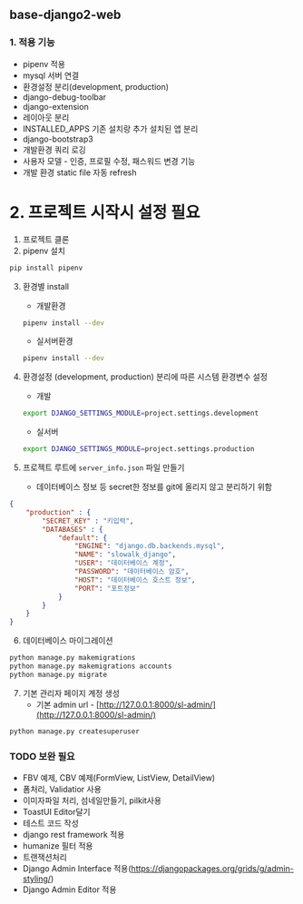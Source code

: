 ## base-django2-web

### 1. 적용 기능
- pipenv 적용
- mysql 서버 연결
- 환경설정 분리(development, production)
- django-debug-toolbar
- django-extension 
- 레이아웃 분리
- INSTALLED_APPS 기존 설치랑 추가 설치된 앱 분리
- django-bootstrap3
- 개발환경 쿼리 로깅
- 사용자 모델 - 인증, 프로필 수정, 패스워드 변경 기능
- 개발 환경 static file 자동 refresh

# 2. 프로젝트 시작시 설정 필요

1. 프로젝트 클론 
2. pipenv 설치 

```bash
pip install pipenv
```

3. 환경별 install
    - 개발환경
    ```bash
    pipenv install --dev
    ```
    - 실서버환경
    ```bash
    pipenv install --dev
    ```

4. 환경설정 (development, production) 분리에 따른 시스템 환경변수 설정
    - 개발
    ```bash
    export DJANGO_SETTINGS_MODULE=project.settings.development
    ```
    - 실서버
    ```bash
    export DJANGO_SETTINGS_MODULE=project.settings.production
    ```

5. 프로젝트 루트에 `server_info.json` 파일 만들기
    - 데이터베이스 정보 등 secret한 정보를 git에 올리지 않고 분리하기 위함

```json
{
    "production" : {
        "SECRET_KEY" : "키입력",
        "DATABASES" : {
            "default": {
                "ENGINE": "django.db.backends.mysql",
                "NAME": "slowalk_django",
                "USER": "데이터베이스 계정",
                "PASSWORD": "데이터베이스 암호",
                "HOST": "데이터베이스 호스트 정보",
                "PORT": "포트정보"
            }
        }
    }
}
```

6. 데이터베이스 마이그레이션

```bash
python manage.py makemigrations
python manage.py makemigrations accounts
python manage.py migrate
```

7. 기본 관리자 페이지 계정 생성
    - 기본 admin url - [http://127.0.0.1:8000/sl-admin/](http://127.0.0.1:8000/sl-admin/)
    
```bash
python manage.py createsuperuser
```

### TODO 보완 필요

- FBV 예제, CBV 예제(FormView, ListView, DetailView)
- 폼처리, Validatior 사용
- 이미자파일 처리, 섬네일만들기, pilkit사용
- ToastUI Editor달기
- 테스트 코드 작성
- django rest framework 적용
- humanize 필터 적용
- 트랜잭션처리
- Django Admin Interface 적용(https://djangopackages.org/grids/g/admin-styling/)
- Django Admin Editor 적용